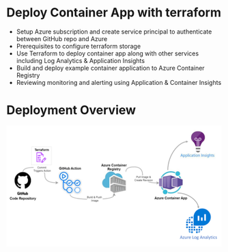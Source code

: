 # Deploy Container App with terraform
- Setup Azure subscription and create service principal to authenticate between GitHub repo and Azure
- Prerequisites to configure terraform storage
- Use Terraform to deploy container app along with other services including Log Analytics & Application Insights
- Build and deploy example container application to Azure Container Registry
- Reviewing monitoring and alerting using Application & Container Insights

# Deployment Overview
![](workflows.png)